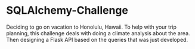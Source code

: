 # SQLAlchemy-Challenge
 Deciding to go on vacation to Honolulu, Hawaii. To help with your trip planning, this challenge deals with doing a climate analysis about the area. Then designing a Flask API based on the queries that was just developed. 
